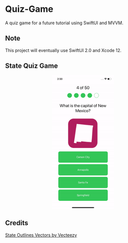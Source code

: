 # Quiz-Game
A quiz game for a future tutorial using SwiftUI and MVVM.

## Note

This project will eventually use SwiftUI 2.0 and Xcode 12.

## State Quiz Game
<p align="center">
  <img src="Example Videos/state-quiz-gh-demo.gif" width=200/>
</p>

## Credits
<a href="https://www.vecteezy.com/free-vector/state-outlines">State Outlines Vectors by Vecteezy</a>
